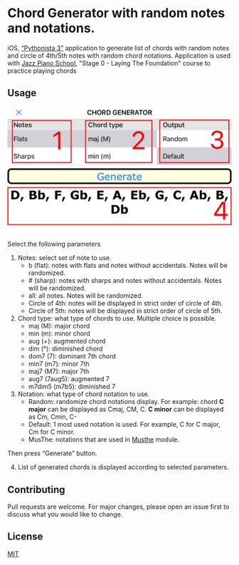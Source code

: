 # Chord Generator with random notes and notations.

iOS, [“Pythonista 3”](http://omz-software.com/pythonista/) application to generate list of chords with random notes and circle of 4th/5th notes with random chord notations.
Application is used with [Jazz Piano School](https://jazzpianoschool.com/), "Stage 0 - Laying The Foundation" course to practice playing chords

## Usage

![](resources/photo.jpeg)

Select the following parameters

1. Notes: select set of note to use. 
    - b (flat): notes with flats and notes without accidentals. Notes will be randomized. 
    - \# (sharp): notes with sharps and notes without accidentals. Notes will be randomized. 
    - all: all notes. Notes will be randomized. 
    - Circle of 4th: notes will be displayed in strict order of circle of 4th. 
    - Circle of 5th: notes will be displayed in strict order of circle of 5th. 
2. Chord type: what type of chords to use. Multiple choice is possible. 
     - maj (M): major chord
     - min (m): minor chord
     - aug (+): augmented chord
     - dim (°): diminished chord
     - dom7 (7): dominant 7th chord
     - min7 (m7): minor 7th
     - maj7 (M7): major 7th
     - aug7 (7aug5): augmented 7
     - m7dim5 (m7b5): diminished 7
3. Notation: what type of chord notation to use. 
     - Random: randomize chord notations display. For example: chord **C major** can be displayed as Cmaj, CM, C. **C minor** can be displayed as Cm, Cmin, C-  
     - Default: 1 most used notation is used. For example, C for C major, Cm for C minor. 
     - MusThe: notations that are used in [Musthe](https://github.com/gciruelos/musthe) module. 
 
Then press “Generate” button. 

4. List of generated chords is displayed according to selected parameters. 

## Contributing

Pull requests are welcome. For major changes, please open an issue first to discuss what you would like to change.

## License

[MIT](https://choosealicense.com/licenses/mit/)
